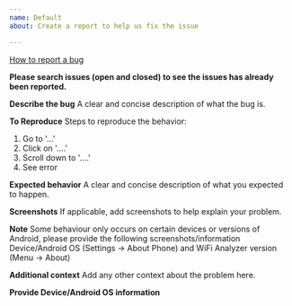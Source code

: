 ```yaml
---
name: Default
about: Create a report to help us fix the issue

---
```


[How to report a bug](https://github.com/VREMSoftwareDevelopment/WiFiAnalyzer/wiki/Feedback)

**Please search issues (open and closed) to see the issues has already been reported.**

**Describe the bug**
A clear and concise description of what the bug is.

**To Reproduce**
Steps to reproduce the behavior:
1. Go to '...'
2. Click on '....'
3. Scroll down to '....'
4. See error

**Expected behavior**
A clear and concise description of what you expected to happen.

**Screenshots**
If applicable, add screenshots to help explain your problem.

**Note**
Some behaviour only occurs on certain devices or versions of Android, please provide the following screenshots/information Device/Android OS (Settings → About Phone) and WiFi Analyzer version (Menu -> About)

**Additional context**
Add any other context about the problem here.

**Provide Device/Android OS information**

